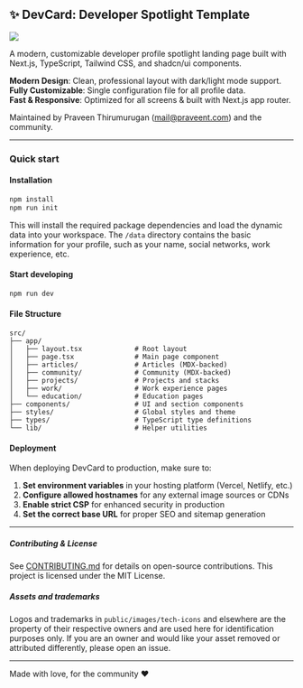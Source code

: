 ## ✨ DevCard: Developer Spotlight Template

<img src="https://storage.googleapis.com/praveentcom-public/projects/devcard/open_graph_light%402x.png" />

A modern, customizable developer profile spotlight landing page built with Next.js, TypeScript, Tailwind CSS, and shadcn/ui components.

**Modern Design**: Clean, professional layout with dark/light mode support.  
**Fully Customizable**: Single configuration file for all profile data.  
**Fast & Responsive**: Optimized for all screens & built with Next.js app router.

Maintained by Praveen Thirumurugan (mail@praveent.com) and the community.

---

### Quick start

#### Installation

```bash
npm install
npm run init
```

This will install the required package dependencies and load the dynamic data into your workspace. The `/data` directory contains the basic information for your profile, such as your name, social networks, work experience, etc.

#### Start developing

```bash
npm run dev
```

#### File Structure

```
src/
├── app/
│   ├── layout.tsx             # Root layout
│   ├── page.tsx               # Main page component
│   ├── articles/              # Articles (MDX-backed)
│   ├── community/             # Community (MDX-backed)
│   ├── projects/              # Projects and stacks
│   ├── work/                  # Work experience pages
│   └── education/             # Education pages
├── components/                # UI and section components
├── styles/                    # Global styles and theme
├── types/                     # TypeScript type definitions
└── lib/                       # Helper utilities
```

#### Deployment

When deploying DevCard to production, make sure to:

1. **Set environment variables** in your hosting platform (Vercel, Netlify, etc.)
2. **Configure allowed hostnames** for any external image sources or CDNs
3. **Enable strict CSP** for enhanced security in production
4. **Set the correct base URL** for proper SEO and sitemap generation

---

##### Contributing & License

See [CONTRIBUTING.md](CONTRIBUTING.md) for details on open-source contributions. This project is licensed under the MIT License.

##### Assets and trademarks

Logos and trademarks in `public/images/tech-icons` and elsewhere are the property of their respective owners and are used here for identification purposes only. If you are an owner and would like your asset removed or attributed differently, please open an issue.

---

Made with love, for the community ❤️
